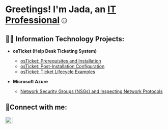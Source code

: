 <h1>Greetings! I'm Jada, an <a href="https://linkedin.com/in/Jada">IT Professional</a>☺</h1>

<h2>👨‍💻 Information Technology Projects:</h2>

- <b>osTicket (Help Desk Ticketing System)</b>
  - [osTicket: Prerequisites and Installation](https://github.com/Jadanicole4/OS-Ticket-Prereq)
  - [osTicket: Post-Installation Configuration](https://github.com/Jadanicole4/Post-Install-Config)
  - [osTicket: Ticket Lifecycle Examples](https://github.com/Jadanicole4/Ticket-Lifecycle)

- <b>Microsoft Azure</b>
  - [Network Security Groups (NSGs) and Inspecting Network Protocols](https://github.com/Jadanicole4/Azure-Network-Protocol)

<h2>🤳Connect with me:</h2>

[<img align="left" alt="Josh | LinkedIn" width="22px" src="https://cdn.jsdelivr.net/npm/simple-icons@v3/icons/linkedin.svg" />][linkedin]

[linkedin]: [https://linkedin.com/in/Jada](https://www.linkedin.com/in/jada-bostic-772405346/)

